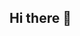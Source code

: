 ## Hi there 👋

<!--
**lfernandezalonso/lfernandezalonso** is a ✨ _special_ ✨ repository because its `README.md` (this file) appears on your GitHub profile.

Here are some ideas to get you started:

- 🔭 I’m currently working on ...
- 🌱 I’m currently learning ...
- 👯 I’m looking to collaborate on Python, Angular, C#, HTML, CSS, JavaScript, TypeScript ...
- 🤔 I’m looking for help with ...
- 💬 Ask me about ...
- 📫 How to reach me: Send me an email to luis.fernandez.alo@gmail.com ...
- 😄 Pronouns: ...
- ⚡ Fun fact: ...
-->
